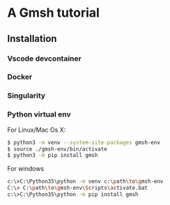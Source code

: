 # A Gmsh tutorial

## Installation

### Vscode devcontainer

### Docker

### Singularity

### Python virtual env

For Linux/Mac Os X:

```bash
$ python3 -m venv --system-site-packages gmsh-env
$ source ./gmsh-env/bin/activate
$ python3 -m pip install gmsh
```

For windows

```bash
c:\>C:\Python35\python -m venv c:\path\to\gmsh-env
C:\> C:\path\to\gmsh-env\Scripts\activate.bat
c:\>C:\Python35\python -m pip install gmsh
```
